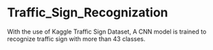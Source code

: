 # Traffic_Sign_Recognization
With the use of Kaggle Traffic Sign Dataset, A CNN model is trained to recognize traffic sign with more than 43 classes.
